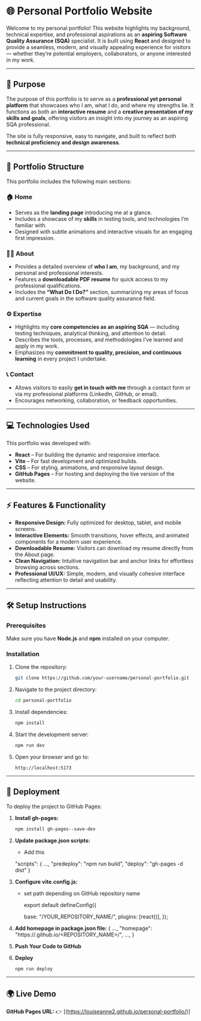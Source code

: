 # 🌐 Personal Portfolio Website

Welcome to my personal portfolio! This website highlights my background, technical expertise, and professional aspirations as an **aspiring Software Quality Assurance (SQA)** specialist. It is built using **React** and designed to provide a seamless, modern, and visually appealing experience for visitors — whether they’re potential employers, collaborators, or anyone interested in my work.

---

## 🎯 Purpose

The purpose of this portfolio is to serve as a **professional yet personal platform** that showcases who I am, what I do, and where my strengths lie.
It functions as both an **interactive resume** and a **creative presentation of my skills and goals**, offering visitors an insight into my journey as an aspiring SQA professional.

The site is fully responsive, easy to navigate, and built to reflect both **technical proficiency and design awareness**.

---

## 📁 Portfolio Structure

This portfolio includes the following main sections:

### 🏠 Home
- Serves as the **landing page** introducing me at a glance.
- Includes a showcase of my **skills** in testing tools, and technologies I’m familiar with.
- Designed with subtle animations and interactive visuals for an engaging first impression.

### 👩‍💻 About
- Provides a detailed overview of **who I am**, my background, and my personal and professional interests.
- Features a **downloadable PDF resume** for quick access to my professional qualifications.
- Includes the **“What Do I Do?”** section, summarizing my areas of focus and current goals in the software quality assurance field.

### ⚙️ Expertise
- Highlights my **core competencies as an aspiring SQA** — including testing techniques, analytical thinking, and attention to detail.
- Describes the tools, processes, and methodologies I’ve learned and apply in my work.
- Emphasizes my **commitment to quality, precision, and continuous learning** in every project I undertake.

### 📞 Contact
- Allows visitors to easily **get in touch with me** through a contact form or via my professional platforms (LinkedIn, GitHub, or email).
- Encourages networking, collaboration, or feedback opportunities.

---

## 💻 Technologies Used

This portfolio was developed with:
- **React** – For building the dynamic and responsive interface.
- **Vite** – For fast development and optimized builds.
- **CSS** – For styling, animations, and responsive layout design.
- **GitHub Pages** – For hosting and deploying the live version of the website.

---

## ⚡ Features & Functionality

- **Responsive Design:** Fully optimized for desktop, tablet, and mobile screens.
- **Interactive Elements:** Smooth transitions, hover effects, and animated components for a modern user experience.
- **Downloadable Resume:** Visitors can download my resume directly from the About page.
- **Clean Navigation:** Intuitive navigation bar and anchor links for effortless browsing across sections.
- **Professional UI/UX:** Simple, modern, and visually cohesive interface reflecting attention to detail and usability.

---

## 🛠️ Setup Instructions

### Prerequisites
Make sure you have **Node.js** and **npm** installed on your computer.

### Installation
1. Clone the repository:
   ```bash
   git clone https://github.com/your-username/personal-portfolio.git
   ```
2. Navigate to the project directory:
   ```bash
   cd personal-portfolio
   ```
3. Install dependencies:
   ```bash
   npm install
   ```
4. Start the development server:
   ```bash
   npm run dev
   ```
5. Open your browser and go to:
   ```
   http://localhost:5173
   ```

---

## 🚀 Deployment

To deploy the project to GitHub Pages:
1. **Install gh-pages:**
   ```bash
   npm install gh-pages--save-dev
   ```
2. **Update package.json scripts:**
   - Add this
  
   "scripts": {
      ...,
      "predeploy": "npm run build",
      "deploy": "gh-pages -d dist"
   }

   
3. **Configure vite.config.js:**
   - set path depending on GitHub repository name
  
     export default defineConfig({
     
      base: "/YOUR_REPOSITORY_NAME/",
      plugins: [react()],
      });
4. **Add homepage in package.json file:**
   {
   ...,
   "homepage": "https://<USERNAME>.github.io/<REPOSITORY_NAME>/",
   ...,
   }
5. **Push Your Code to GitHub**
6. **Deploy**
    ```bash
   npm run deploy
   ```


---

## 🌍 Live Demo

**GitHub Pages URL:**
👉 [(https://louiseanne2.github.io/personal-portfolio/)]

